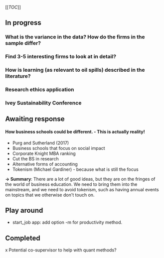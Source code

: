 [[_TOC_]]

## In progress

### What is the variance in the data? How do the firms in the sample differ?

### Find 3-5 interesting firms to look at in detail?

### How is learning (as relevant to oil spills) described in the literature?

### Research ethics application

### Ivey Sustainability Conference

## Awaiting response

#### How business schools could be different. - This is actually reality!
* Purg and Sutherland (2017)
* Business schools that focus on social impact
* Corporate Knight MBA ranking
* Cut the BS in research
* Alternative forms of accounting
* Tokenism (Michael Gardiner) - because what is still the focus

**-> Summary**: There are a lot of good ideas, but they are on the fringes of the world of business education. We need to bring them into the mainstream, and we need to avoid tokenism, such as having annual events on topics that we otherwise don't touch on.


## Play around
* start_job app: add option -m for productivity method.

## Completed

x Potential co-supervisor to help with quant methods?